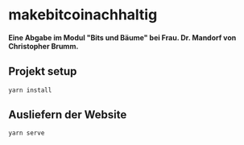 # makebitcoinachhaltig
#### Eine Abgabe im Modul "Bits und Bäume" bei Frau. Dr. Mandorf von Christopher Brumm.

## Projekt setup
```
yarn install
```

## Ausliefern der Website
```
yarn serve
```
